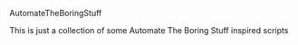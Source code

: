 AutomateTheBoringStuff

This is just a collection of some Automate The Boring Stuff inspired scripts

